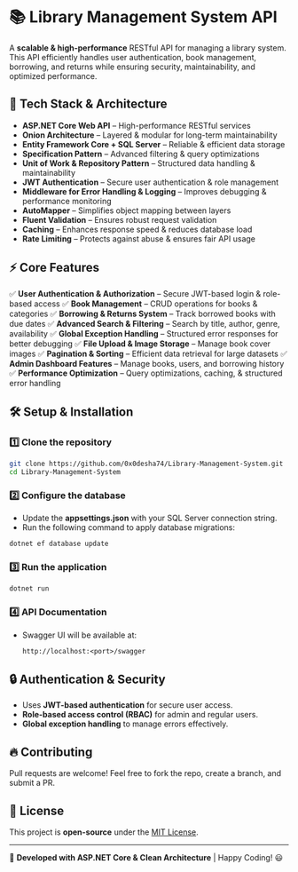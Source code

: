 # 📚 Library Management System API

A **scalable & high-performance** RESTful API for managing a library system. This API efficiently handles user authentication, book management, borrowing, and returns while ensuring security, maintainability, and optimized performance.

## 🚀 Tech Stack & Architecture

- **ASP.NET Core Web API** – High-performance RESTful services
- **Onion Architecture** – Layered & modular for long-term maintainability
- **Entity Framework Core + SQL Server** – Reliable & efficient data storage
- **Specification Pattern** – Advanced filtering & query optimizations
- **Unit of Work & Repository Pattern** – Structured data handling & maintainability
- **JWT Authentication** – Secure user authentication & role management
- **Middleware for Error Handling & Logging** – Improves debugging & performance monitoring
- **AutoMapper** – Simplifies object mapping between layers
- **Fluent Validation** – Ensures robust request validation
- **Caching** – Enhances response speed & reduces database load
- **Rate Limiting** – Protects against abuse & ensures fair API usage

## ⚡ Core Features

✅ **User Authentication & Authorization** – Secure JWT-based login & role-based access
✅ **Book Management** – CRUD operations for books & categories
✅ **Borrowing & Returns System** – Track borrowed books with due dates
✅ **Advanced Search & Filtering** – Search by title, author, genre, availability
✅ **Global Exception Handling** – Structured error responses for better debugging
✅ **File Upload & Image Storage** – Manage book cover images
✅ **Pagination & Sorting** – Efficient data retrieval for large datasets
✅ **Admin Dashboard Features** – Manage books, users, and borrowing history
✅ **Performance Optimization** – Query optimizations, caching, & structured error handling

## 🛠️ Setup & Installation

### 1️⃣ Clone the repository
```sh
git clone https://github.com/0x0desha74/Library-Management-System.git
cd Library-Management-System
```

### 2️⃣ Configure the database
- Update the **appsettings.json** with your SQL Server connection string.
- Run the following command to apply database migrations:
```sh
dotnet ef database update
```

### 3️⃣ Run the application
```sh
dotnet run
```

### 4️⃣ API Documentation
- Swagger UI will be available at:
  ```
  http://localhost:<port>/swagger
  ```

## 🔒 Authentication & Security
- Uses **JWT-based authentication** for secure user access.
- **Role-based access control (RBAC)** for admin and regular users.
- **Global exception handling** to manage errors effectively.

## 🔥 Contributing
Pull requests are welcome! Feel free to fork the repo, create a branch, and submit a PR.

## 📜 License
This project is **open-source** under the [MIT License](LICENSE).

---
🚀 **Developed with ASP.NET Core & Clean Architecture** | Happy Coding! 😃
